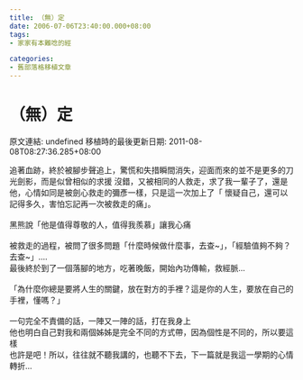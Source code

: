 ```yaml
---
title: （無）定
date: 2006-07-06T23:40:00.000+08:00
tags: 
- 家家有本難唸的經

categories:
- 舊部落格移植文章
---
```


# （無）定

原文連結: undefined
移植時的最後更新日期: 2011-08-08T08:27:36.285+08:00

追著血跡，終於被腳步聲追上，驚慌和失措瞬間消失，迎面而來的並不是更多的刀光劍影，而是似曾相似的求援 沒錯，又被相同的人救走，求了我一輩子了，還是他，心情如同是被劍心救走的彌彥一樣，只是這一次加上了「 懷疑自己，還可以記得多久，害怕忘記再一次被救走的痛」。<br /><br />黑熊說「他是值得尊敬的人，值得我羨慕」讓我心痛<br /><br />被救走的過程，被問了很多問題「什麼時候做什麼事，去查~」，「經驗值夠不夠？去查~」....<br />最後終於到了一個落腳的地方，吃著晚飯，開始內功傳輸，救經脈...<br /><br />「為什麼你總是要將人生的關鍵，放在對方的手裡？這是你的人生，要放在自己的手裡，懂嗎？」<br /><br />一句完全不責備的話，一陣又一陣的話，打在我身上<br />他也明白自己對我和兩個姊姊是完全不同的方式帶，因為個性是不同的，所以要這樣<br />也許是吧！所以，往往就不聽我講的，也聽不下去，下一篇就是我這一學期的心情轉折...
